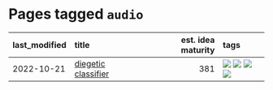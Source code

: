 # Pages tagged `audio`

|last_modified|title|est. idea maturity|tags
|:---|:---|---:|:---|
|2022-10-21|[diegetic classifier](../diegetic-classifier.md)|381|[![](https://img.shields.io/badge/tag-audio-81aec0)](../tags/audio.md) [![](https://img.shields.io/badge/tag-classification-d12fe)](../tags/classification.md) [![](https://img.shields.io/badge/tag-experimental-b25b5)](../tags/experimental.md) [![](https://img.shields.io/badge/tag-text2audio-2db795)](../tags/text2audio.md)|